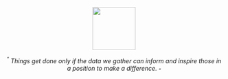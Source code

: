 <div id="header" align="center">
  <img src="https://files.catbox.moe/2wyoou.png" width="100"/>
  <p><sup>“</sup> <i>Things get done only if the data we gather can inform and inspire those in a position to make a difference.</i> <sub>”</sub></p>
</div>
